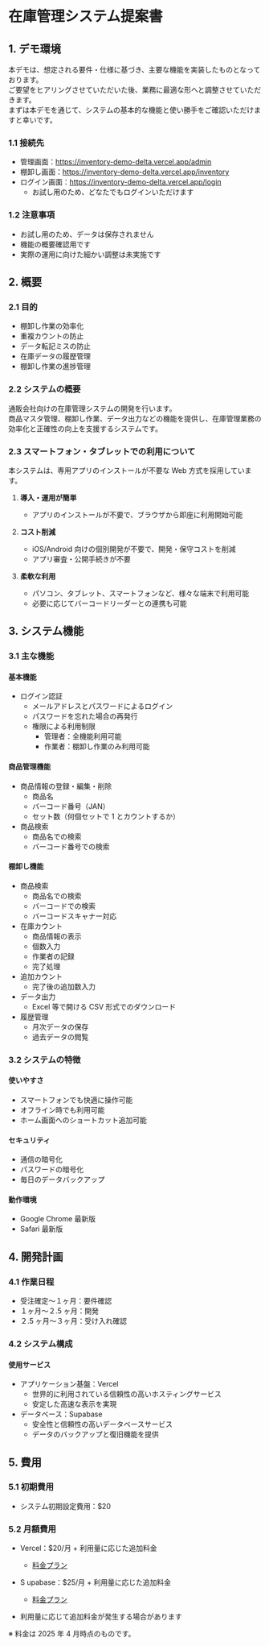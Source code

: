 # 在庫管理システム提案書

## 1. デモ環境

本デモは、想定される要件・仕様に基づき、主要な機能を実装したものとなっております。  
ご要望をヒアリングさせていただいた後、業務に最適な形へと調整させていただきます。  
まずは本デモを通じて、システムの基本的な機能と使い勝手をご確認いただけますと幸いです。

### 1.1 接続先

- 管理画面：https://inventory-demo-delta.vercel.app/admin
- 棚卸し画面：https://inventory-demo-delta.vercel.app/inventory
- ログイン画面：https://inventory-demo-delta.vercel.app/login
  - お試し用のため、どなたでもログインいただけます

### 1.2 注意事項

- お試し用のため、データは保存されません
- 機能の概要確認用です
- 実際の運用に向けた細かい調整は未実施です

## 2. 概要

### 2.1 目的

- 棚卸し作業の効率化
- 重複カウントの防止
- データ転記ミスの防止
- 在庫データの履歴管理
- 棚卸し作業の進捗管理

### 2.2 システムの概要

通販会社向けの在庫管理システムの開発を行います。  
商品マスタ管理、棚卸し作業、データ出力などの機能を提供し、在庫管理業務の効率化と正確性の向上を支援するシステムです。

### 2.3 スマートフォン・タブレットでの利用について

本システムは、専用アプリのインストールが不要な Web 方式を採用しています。

1. **導入・運用が簡単**

   - アプリのインストールが不要で、ブラウザから即座に利用開始可能

2. **コスト削減**

   - iOS/Android 向けの個別開発が不要で、開発・保守コストを削減
   - アプリ審査・公開手続きが不要

3. **柔軟な利用**

   - パソコン、タブレット、スマートフォンなど、様々な端末で利用可能
   - 必要に応じてバーコードリーダーとの連携も可能

## 3. システム機能

### 3.1 主な機能

#### 基本機能

- ログイン認証
  - メールアドレスとパスワードによるログイン
  - パスワードを忘れた場合の再発行
  - 権限による利用制限
    - 管理者：全機能利用可能
    - 作業者：棚卸し作業のみ利用可能

#### 商品管理機能

- 商品情報の登録・編集・削除
  - 商品名
  - バーコード番号（JAN）
  - セット数（何個セットで 1 とカウントするか）
- 商品検索
  - 商品名での検索
  - バーコード番号での検索

#### 棚卸し機能

- 商品検索
  - 商品名での検索
  - バーコードでの検索
  - バーコードスキャナー対応
- 在庫カウント
  - 商品情報の表示
  - 個数入力
  - 作業者の記録
  - 完了処理
- 追加カウント
  - 完了後の追加数入力
- データ出力
  - Excel 等で開ける CSV 形式でのダウンロード
- 履歴管理
  - 月次データの保存
  - 過去データの閲覧

### 3.2 システムの特徴

#### 使いやすさ

- スマートフォンでも快適に操作可能
- オフライン時でも利用可能
- ホーム画面へのショートカット追加可能

#### セキュリティ

- 通信の暗号化
- パスワードの暗号化
- 毎日のデータバックアップ

#### 動作環境

- Google Chrome 最新版
- Safari 最新版

## 4. 開発計画

### 4.1 作業日程

- 受注確定〜１ヶ月：要件確認
- １ヶ月〜２.5 ヶ月：開発
- ２.5 ヶ月〜３ヶ月：受け入れ確認

### 4.2 システム構成

#### 使用サービス

- アプリケーション基盤：Vercel
  - 世界的に利用されている信頼性の高いホスティングサービス
  - 安定した高速な表示を実現
- データベース：Supabase
  - 安全性と信頼性の高いデータベースサービス
  - データのバックアップと復旧機能を提供

## 5. 費用

### 5.1 初期費用

- システム初期設定費用：$20

### 5.2 月額費用

- Vercel：$20/月 + 利用量に応じた追加料金
  - [料金プラン](https://vercel.com/pricing)
- S upabase：$25/月 + 利用量に応じた追加料金

  - [料金プラン](https://supabase.com/pricing)

- 利用量に応じて追加料金が発生する場合があります

※ 料金は 2025 年 4 月時点のものです。
